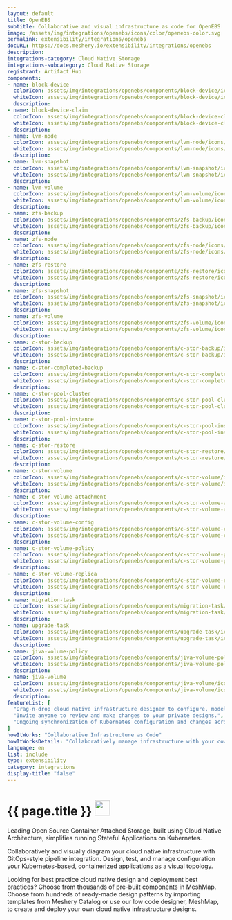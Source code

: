 ```yaml
---
layout: default
title: OpenEBS
subtitle: Collaborative and visual infrastructure as code for OpenEBS
image: /assets/img/integrations/openebs/icons/color/openebs-color.svg
permalink: extensibility/integrations/openebs
docURL: https://docs.meshery.io/extensibility/integrations/openebs
description: 
integrations-category: Cloud Native Storage
integrations-subcategory: Cloud Native Storage
registrant: Artifact Hub
components: 
- name: block-device
  colorIcon: assets/img/integrations/openebs/components/block-device/icons/color/block-device-color.svg
  whiteIcon: assets/img/integrations/openebs/components/block-device/icons/white/block-device-white.svg
  description: 
- name: block-device-claim
  colorIcon: assets/img/integrations/openebs/components/block-device-claim/icons/color/block-device-claim-color.svg
  whiteIcon: assets/img/integrations/openebs/components/block-device-claim/icons/white/block-device-claim-white.svg
  description: 
- name: lvm-node
  colorIcon: assets/img/integrations/openebs/components/lvm-node/icons/color/lvm-node-color.svg
  whiteIcon: assets/img/integrations/openebs/components/lvm-node/icons/white/lvm-node-white.svg
  description: 
- name: lvm-snapshot
  colorIcon: assets/img/integrations/openebs/components/lvm-snapshot/icons/color/lvm-snapshot-color.svg
  whiteIcon: assets/img/integrations/openebs/components/lvm-snapshot/icons/white/lvm-snapshot-white.svg
  description: 
- name: lvm-volume
  colorIcon: assets/img/integrations/openebs/components/lvm-volume/icons/color/lvm-volume-color.svg
  whiteIcon: assets/img/integrations/openebs/components/lvm-volume/icons/white/lvm-volume-white.svg
  description: 
- name: zfs-backup
  colorIcon: assets/img/integrations/openebs/components/zfs-backup/icons/color/zfs-backup-color.svg
  whiteIcon: assets/img/integrations/openebs/components/zfs-backup/icons/white/zfs-backup-white.svg
  description: 
- name: zfs-node
  colorIcon: assets/img/integrations/openebs/components/zfs-node/icons/color/zfs-node-color.svg
  whiteIcon: assets/img/integrations/openebs/components/zfs-node/icons/white/zfs-node-white.svg
  description: 
- name: zfs-restore
  colorIcon: assets/img/integrations/openebs/components/zfs-restore/icons/color/zfs-restore-color.svg
  whiteIcon: assets/img/integrations/openebs/components/zfs-restore/icons/white/zfs-restore-white.svg
  description: 
- name: zfs-snapshot
  colorIcon: assets/img/integrations/openebs/components/zfs-snapshot/icons/color/zfs-snapshot-color.svg
  whiteIcon: assets/img/integrations/openebs/components/zfs-snapshot/icons/white/zfs-snapshot-white.svg
  description: 
- name: zfs-volume
  colorIcon: assets/img/integrations/openebs/components/zfs-volume/icons/color/zfs-volume-color.svg
  whiteIcon: assets/img/integrations/openebs/components/zfs-volume/icons/white/zfs-volume-white.svg
  description: 
- name: c-stor-backup
  colorIcon: assets/img/integrations/openebs/components/c-stor-backup/icons/color/c-stor-backup-color.svg
  whiteIcon: assets/img/integrations/openebs/components/c-stor-backup/icons/white/c-stor-backup-white.svg
  description: 
- name: c-stor-completed-backup
  colorIcon: assets/img/integrations/openebs/components/c-stor-completed-backup/icons/color/c-stor-completed-backup-color.svg
  whiteIcon: assets/img/integrations/openebs/components/c-stor-completed-backup/icons/white/c-stor-completed-backup-white.svg
  description: 
- name: c-stor-pool-cluster
  colorIcon: assets/img/integrations/openebs/components/c-stor-pool-cluster/icons/color/c-stor-pool-cluster-color.svg
  whiteIcon: assets/img/integrations/openebs/components/c-stor-pool-cluster/icons/white/c-stor-pool-cluster-white.svg
  description: 
- name: c-stor-pool-instance
  colorIcon: assets/img/integrations/openebs/components/c-stor-pool-instance/icons/color/c-stor-pool-instance-color.svg
  whiteIcon: assets/img/integrations/openebs/components/c-stor-pool-instance/icons/white/c-stor-pool-instance-white.svg
  description: 
- name: c-stor-restore
  colorIcon: assets/img/integrations/openebs/components/c-stor-restore/icons/color/c-stor-restore-color.svg
  whiteIcon: assets/img/integrations/openebs/components/c-stor-restore/icons/white/c-stor-restore-white.svg
  description: 
- name: c-stor-volume
  colorIcon: assets/img/integrations/openebs/components/c-stor-volume/icons/color/c-stor-volume-color.svg
  whiteIcon: assets/img/integrations/openebs/components/c-stor-volume/icons/white/c-stor-volume-white.svg
  description: 
- name: c-stor-volume-attachment
  colorIcon: assets/img/integrations/openebs/components/c-stor-volume-attachment/icons/color/c-stor-volume-attachment-color.svg
  whiteIcon: assets/img/integrations/openebs/components/c-stor-volume-attachment/icons/white/c-stor-volume-attachment-white.svg
  description: 
- name: c-stor-volume-config
  colorIcon: assets/img/integrations/openebs/components/c-stor-volume-config/icons/color/c-stor-volume-config-color.svg
  whiteIcon: assets/img/integrations/openebs/components/c-stor-volume-config/icons/white/c-stor-volume-config-white.svg
  description: 
- name: c-stor-volume-policy
  colorIcon: assets/img/integrations/openebs/components/c-stor-volume-policy/icons/color/c-stor-volume-policy-color.svg
  whiteIcon: assets/img/integrations/openebs/components/c-stor-volume-policy/icons/white/c-stor-volume-policy-white.svg
  description: 
- name: c-stor-volume-replica
  colorIcon: assets/img/integrations/openebs/components/c-stor-volume-replica/icons/color/c-stor-volume-replica-color.svg
  whiteIcon: assets/img/integrations/openebs/components/c-stor-volume-replica/icons/white/c-stor-volume-replica-white.svg
  description: 
- name: migration-task
  colorIcon: assets/img/integrations/openebs/components/migration-task/icons/color/migration-task-color.svg
  whiteIcon: assets/img/integrations/openebs/components/migration-task/icons/white/migration-task-white.svg
  description: 
- name: upgrade-task
  colorIcon: assets/img/integrations/openebs/components/upgrade-task/icons/color/upgrade-task-color.svg
  whiteIcon: assets/img/integrations/openebs/components/upgrade-task/icons/white/upgrade-task-white.svg
  description: 
- name: jiva-volume-policy
  colorIcon: assets/img/integrations/openebs/components/jiva-volume-policy/icons/color/jiva-volume-policy-color.svg
  whiteIcon: assets/img/integrations/openebs/components/jiva-volume-policy/icons/white/jiva-volume-policy-white.svg
  description: 
- name: jiva-volume
  colorIcon: assets/img/integrations/openebs/components/jiva-volume/icons/color/jiva-volume-color.svg
  whiteIcon: assets/img/integrations/openebs/components/jiva-volume/icons/white/jiva-volume-white.svg
  description: 
featureList: [
  "Drag-n-drop cloud native infrastructure designer to configure, model, and deploy your workloads.",
  "Invite anyone to review and make changes to your private designs.",
  "Ongoing synchronization of Kubernetes configuration and changes across any number of clusters."
]
howItWorks: "Collaborative Infrastructure as Code"
howItWorksDetails: "Collaboratively manage infrastructure with your coworkers synchronously sharing the same designs."
language: en
list: include
type: extensibility
category: integrations
display-title: "false"
---
```

<h1>{{ page.title }} <img src="{{ page.image }}" style="width: 35px; height: 35px;" /></h1>

<p>
Leading Open Source Container Attached Storage, built using Cloud Native Architecture, simplifies running Stateful Applications on Kubernetes.
</p>
<p>
    Collaboratively and visually diagram your cloud native infrastructure with GitOps-style pipeline integration. Design, test, and manage configuration your Kubernetes-based, containerized applications as a visual topology.
</p>
<p>
    Looking for best practice cloud native design and deployment best practices? Choose from thousands of pre-built components in MeshMap. Choose from hundreds of ready-made design patterns by importing templates from Meshery Catalog or use our low code designer, MeshMap, to create and deploy your own cloud native infrastructure designs.
</p>
